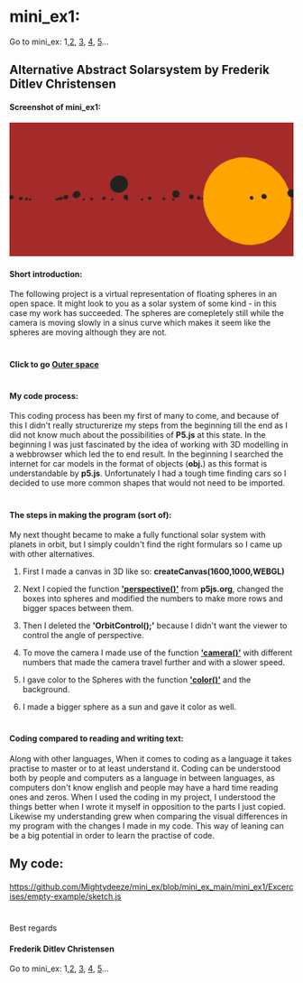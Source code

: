 # mini_ex1:
Go to mini_ex:
1,[2](https://github.com/Mightydeeze/mini_ex/tree/mini_ex_main/mini_ex2),
[3](https://github.com/Mightydeeze/mini_ex/tree/mini_ex_main/mini_ex3),
[4](https://github.com/Mightydeeze/mini_ex/tree/mini_ex_main/mini_ex4),
[5](https://github.com/Mightydeeze/mini_ex/tree/mini_ex_main/mini_ex5)...
## Alternative Abstract Solarsystem by Frederik Ditlev Christensen
#### Screenshot of mini_ex1:
![alt text](mini_ex1.3.png "Alternative Abstract Solarsystem")
#### Short introduction:
The following project is a virtual representation of floating spheres in an open space. It might look to you as a solar system of some kind - in this case my work has succeeded. The spheres are comepletely still while the camera is moving slowly in a sinus curve which makes it seem like the spheres are moving although they are not.
#
#### Click to go [Outer space](http://rawgit.com/Mightydeeze/mini_ex/mini_ex_main/mini_ex1/Excercises/empty-example/index.html)
#
#### My code process:
This coding process has been my first of many to come, and because of this I didn't really structurerize my steps from the beginning till the end as I did not know much about the possibilities of **P5.js** at this state. In the beginning I was just fascinated by the idea of working with 3D modelling in a webbrowser which led the to end result. In the beginning I searched the internet for car models in the format of objects (**obj.**) as this format is understandable by **p5.js**. Unfortunately I had a tough time finding cars so I decided to use more common shapes that would not need to be imported. 
#
#### The steps in making the program (sort of):
My next thought became to make a fully functional solar system with planets in orbit, but I simply couldn't find the right formulars so I came up with other alternatives. 

1. First I made a canvas in 3D like so: **createCanvas(1600,1000,WEBGL)**

2. Next I copied the function **['perspective()'](https://p5js.org/reference/#/p5/perspective)** from **p5js.org**, changed the boxes into spheres and modified the numbers to make more rows and bigger spaces between them. 

3. Then I deleted the **'OrbitControl();'** because I didn't want the viewer to control the angle of perspective.

4. To move the camera I made use of the function **['camera()'](https://p5js.org/reference/#/p5/camera)** with different numbers that made the camera travel further and with a slower speed. 

5. I gave color to the Spheres with the function **['color()'](https://p5js.org/reference/#/p5/color)** and the background.

6. I made a bigger sphere as a sun and gave it color as well.
#
#### Coding compared to reading and writing text:
Along with other languages, When it comes to coding as a language it takes practise to master or to at least understand it. Coding can be understood both by people and computers as a language in between languages, as computers don't know english and people may have a hard time reading ones and zeros. When I used the coding in my project, I understood the things better when I wrote it myself in opposition to the parts I just copied. Likewise my understanding grew when comparing the visual differences in my program with the changes I made in my code. This way of leaning can be a big potential in order to learn the practise of code.

## My code:
#### 
https://github.com/Mightydeeze/mini_ex/blob/mini_ex_main/mini_ex1/Excercises/empty-example/sketch.js
  #
 Best regards 
#### Frederik Ditlev Christensen

Go to mini_ex:
1,[2](https://github.com/Mightydeeze/mini_ex/tree/mini_ex_main/mini_ex2),
[3](https://github.com/Mightydeeze/mini_ex/tree/mini_ex_main/mini_ex3),
[4](https://github.com/Mightydeeze/mini_ex/tree/mini_ex_main/mini_ex4),
[5](https://github.com/Mightydeeze/mini_ex/tree/mini_ex_main/mini_ex5)...

